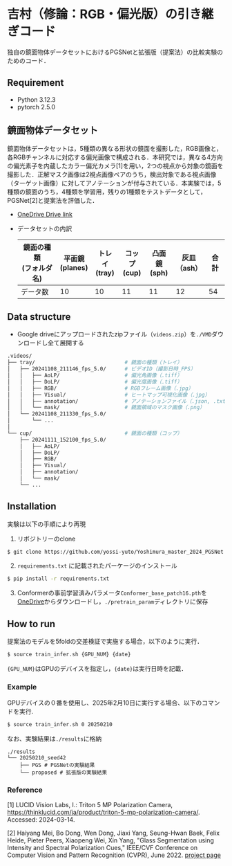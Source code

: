 # 吉村（修論：RGB・偏光版）の引き継ぎコード
独自の鏡面物体データセットにおけるPGSNetと拡張版（提案法）の比較実験のためのコード．

## Requirement
- Python 3.12.3
- pytorch 2.5.0

## 鏡面物体データセット
鏡面物体データセットは，5種類の異なる形状の鏡面を撮影した，RGB画像と，各RGBチャンネルに対応する偏光画像で構成される．本研究では，異なる4方向の偏光素子を内蔵したカラー偏光カメラ[1]を用い，2つの視点から対象の鏡面を撮影した．正解マスク画像は2視点画像ペアのうち，検出対象である視点画像（ターゲット画像）に対してアノテーションが付与されている．本実験では，5種類の鏡面のうち，4種類を学習用，残りの1種類をテストデータとして，PGSNet[2]と提案法を評価した．

- [OneDrive Drive link](https://wakayamauniv-my.sharepoint.com/:u:/g/personal/s246316_wakayama-u_ac_jp/EVg75BuNAQBFmPCt57nmT4UBpTk7rEYgsGz3IDt06p9CAQ?e=Ubx89h)
- データセットの内訳

    | 鏡面の種類<br>(フォルダ名)           | 平面鏡<br>(planes) | トレイ<br>(tray) | コップ<br>(cup) | 凸面鏡<br>(sph) | 灰皿<br>（ash） | 合計 |
    |------------|-------|-------|--------|--------|------|----|
    | データ数   | 10    | 10    | 11     | 11     | 12   | 54 |


## Data structure
- Google driveにアップロードされたzipファイル（```videos.zip```）を```./VMD```ダウンロードし全て展開する


```bash
.videos/
├── tray/                             # 鏡面の種類（トレイ）
│   ├── 20241108_211146_fps_5.0/      # ビデオID（撮影日時_FPS）
│   │   ├── AoLP/                     # 偏光角画像（.tiff）
│   │   ├── DoLP/                     # 偏光度画像（.tiff）
│   │   ├── RGB/                      # RGBフレーム画像（.jpg）
│   │   ├── Visual/                   # ヒートマップ可視化画像（.jpg）
│   │   ├── annotation/               # アノテーションファイル（.json, .txt）
│   │   └── mask/                     # 鏡面領域のマスク画像（.png）
│   └── 20241108_211330_fps_5.0/
│       └── ...
│
└── cup/                              # 鏡面の種類（コップ）
    ├── 20241111_152100_fps_5.0/
    │   ├── AoLP/
    │   ├── DoLP/
    │   ├── RGB/
    │   ├── Visual/
    │   ├── annotation/
    │   └── mask/
    └── ...
```

<!-- ./videos
├── tray #鏡面の種類
│   ├── 20241108_211146_fps_5.0 #ビデオID
    │   ├── AoLP # 偏光角画像を格納
    │   │   ├── 0000_aolp.tiff
    │   │   ├── 0001_aolp.tiff
    │   │   ├── 0002_aolp.tiff
    │   │   └── 0003_aolp.tiff
    │   ├── DoLP # 偏光度画像を格納
    │   │   ├── 0000_dolp.tiff
    │   │   ├── 0001_dolp.tiff
    │   │   ├── 0002_dolp.tiff
    │   │   └── 0003_dolp.tiff
    │   ├── RGB # RGBフレームを格納
    │   │   ├── 0000_rgb.jpg
    │   │   ├── 0001_rgb.jpg
    │   │   ├── 0002_rgb.jpg
    │   │   └── 0003_rgb.jpg
    │   ├── Visual # 数値を可視化したヒートマップを格納
    │   │   ├── 0000_aolp_crop.jpg
    │   │   ├── 0000_dolp_crop.jpg
    │   │   ├── 0001_aolp_crop.jpg
    │   │   ├── 0001_dolp_crop.jpg
    │   │   ├── 0002_aolp_crop.jpg
    │   │   ├── 0002_dolp_crop.jpg
    │   │   ├── 0003_aolp_crop.jpg
    │   │   └── 0003_dolp_crop.jpg
    │   ├── anotation # ターゲット画像とソース画像の設定が格納
    │   │   ├── 0001_rgb.json # ターゲット画像のIDを格納
    │   │   └── first_frame.txt # ソース画像のIDを格納
    │   └── mask # ターゲット画像に対応した鏡面領域のマスク画像を格納
    │       └── 0001_rgb.png 
    ├── 20241108_211330_fps_5.0
    │   ├──...
    │ 
    └──...

└── cup
    ├── 20241111_152100_fps_5.0
        ├── AoLP
        │   ├── 0000_aolp.tiff
        │   ├── 0001_aolp.tiff
        │   ├── 0002_aolp.tiff
        │   └── 0003_aolp.tiff
        ├── DoLP
        │   ├── 0000_dolp.tiff
        │   ├── 0001_dolp.tiff
        │   ├── 0002_dolp.tiff
        │   └── 0003_dolp.tiff
        ├── RGB
        │   ├── 0000_rgb.jpg
        │   ├── 0001_rgb.jpg
        │   ├── 0002_rgb.jpg
        │   └── 0003_rgb.jpg
        ├── Visual
        │   ├── 0000_aolp_crop.jpg
        │   ├── 0000_dolp_crop.jpg
        │   ├── 0001_aolp_crop.jpg
        │   ├── 0001_dolp_crop.jpg
        │   ├── 0002_aolp_crop.jpg
        │   ├── 0002_dolp_crop.jpg
        │   ├── 0003_aolp_crop.jpg
        │   └── 0003_dolp_crop.jpg
        ├── anotation
        │   ├── 0001_rgb.json
        │   └── first_frame.txt
        └── mask
            └── 0001_rgb.png -->


## Installation
実験は以下の手順により再現
1. リポジトリーのclone
```bash
$ git clone https://github.com/yossi-yuto/Yoshimura_master_2024_PGSNet.git
```
2.  ```requirements.txt``` に記載されたパーケージのインストール
```bash
$ pip install -r requirements.txt
```
3. Conformerの事前学習済みパラメータ```Conformer_base_patch16.pth```を[OneDrive](https://wakayamauniv-my.sharepoint.com/:u:/g/personal/s246316_wakayama-u_ac_jp/ETbSjl7rSx1DnDI7F3tb6GgBQpP24xinZgTMnlSY16icGQ?e=kpywQj)からダウンロードし，```./pretrain_param```ディレクトリに保存

## How to run
提案法のモデルを5foldの交差検証で実施する場合，以下のように実行．
```bash 
$ source train_infer.sh {GPU_NUM} {date}
```
`{GPU_NUM}`はGPUのデバイスを指定し，`{date}`は実行日時を記載．

### Example
GPUデバイスの０番を使用し、2025年2月10日に実行する場合、以下のコマンドを実行.

```bash
$ source train_infer.sh 0 20250210
```
なお、実験結果は```./results```に格納
```
./results
└── 20250210_seed42
    ├── PGS # PGSNetの実験結果
    └── proposed # 拡張版の実験結果
```

### Reference
[1] LUCID Vision Labs, I.: Triton 5 MP Polarization Camera, https://thinklucid.com/ja/product/triton-5-mp-polarization-camera/. Accessed: 2024-03-14.

[2] Haiyang Mei, Bo Dong, Wen Dong, Jiaxi Yang, Seung-Hwan Baek, Felix Heide, Pieter Peers, Xiaopeng Wei, Xin Yang, "Glass Segmentation using Intensity and Spectral Polarization Cues," IEEE/CVF Conference on Computer Vision and Pattern Recognition (CVPR), June 2022.
[project page](https://mhaiyang.github.io/CVPR2022_PGSNet)